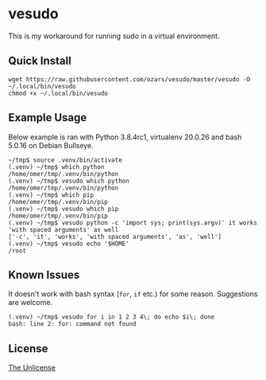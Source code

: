 # vesudo

This is my workaround for running sudo in a virtual environment.

## Quick Install

```
wget https://raw.githubusercontent.com/ozars/vesudo/master/vesudo -O ~/.local/bin/vesudo
chmod +x ~/.local/bin/vesudo
```

## Example Usage

Below example is ran with Python 3.8.4rc1, virtualenv 20.0.26 and bash 5.0.16 on Debian Bullseye.

```console
~/tmp$ source .venv/bin/activate
(.venv) ~/tmp$ which python
/home/omer/tmp/.venv/bin/python
(.venv) ~/tmp$ vesudo which python
/home/omer/tmp/.venv/bin/python
(.venv) ~/tmp$ which pip
/home/omer/tmp/.venv/bin/pip
(.venv) ~/tmp$ vesudo which pip
/home/omer/tmp/.venv/bin/pip
(.venv) ~/tmp$ vesudo python -c 'import sys; print(sys.argv)' it works 'with spaced arguments' as well
['-c', 'it', 'works', 'with spaced arguments', 'as', 'well']
(.venv) ~/tmp$ vesudo echo '$HOME'
/root
```

## Known Issues

It doesn't work with bash syntax (`for`, `if` etc.) for some reason. Suggestions are welcome.

```console
(.venv) ~/tmp$ vesudo for i in 1 2 3 4\; do echo $i\; done
bash: line 2: for: command not found
```

## License

[The Unlicense](./LICENSE)
